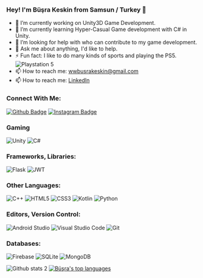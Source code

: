 ### Hey! I'm Büşra Keskin from Samsun / Turkey 👋


- 🔭 I’m currently working on Unity3D Game Development.
- 🌱 I’m currently learning Hyper-Casual Game development with C# in Unity.
- 🤔 I’m looking for help with who can contribute to my game development.
- 💬 Ask me about anything, I'd like to help.
- ⚡ Fun fact: I like to do many kinds of sports and playing the PS5. ![Playstation 5](https://img.shields.io/badge/Playstation%205-003791?style=for-the-badge&logo=playstation-5&logoColor=white)
- 📫 How to reach me: wwbusrakeskin@gmail.com
- 📫 How to reach me: [LinkedIn][1]

### Connect With Me:
[![Github Badge](https://img.shields.io/badge/-Github-000?style=quare&labelColor=000&logo=Github&logoColor=white&link=link)](https://github.com/BusraKeskin) 
[![Instagram Badge](https://img.shields.io/badge/-Instagram-C13584?style=flat-quare&labelColor=C13584&logo=instagram&logoColor=white&link=link)](https://www.instagram.com/charizard.b) 
### Gaming
![Unity](https://img.shields.io/badge/unity-%23000000.svg?style=for-the-badge&logo=unity&logoColor=white)
![C#](https://img.shields.io/badge/c%23-%23239120.svg?style=for-the-badge&logo=c-sharp&logoColor=white)
### Frameworks, Libraries:
![Flask](https://img.shields.io/badge/flask-%23000.svg?style=for-the-badge&logo=flask&logoColor=white)
![JWT](https://img.shields.io/badge/JWT-black?style=for-the-badge&logo=JSON%20web%20tokens)
### Other Languages:
![C++](https://img.shields.io/badge/c++-%2300599C.svg?style=for-the-badge&logo=c%2B%2B&logoColor=white)
![HTML5](https://img.shields.io/badge/html5-%23E34F26.svg?style=for-the-badge&logo=html5&logoColor=white)
![CSS3](https://img.shields.io/badge/css3-%231572B6.svg?style=for-the-badge&logo=css3&logoColor=white)
![Kotlin](https://img.shields.io/badge/kotlin-%230095D5.svg?style=for-the-badge&logo=kotlin&logoColor=white)
![Python](https://img.shields.io/badge/python-3670A0?style=for-the-badge&logo=python&logoColor=ffdd54)

### Editors, Version Control:
![Android Studio](https://img.shields.io/badge/Android%20Studio-3DDC84.svg?style=for-the-badge&logo=android-studio&logoColor=white)
![Visual Studio Code](https://img.shields.io/badge/Visual%20Studio%20Code-0078d7.svg?style=for-the-badge&logo=visual-studio-code&logoColor=white)
![Git](https://img.shields.io/badge/git-%23F05033.svg?style=for-the-badge&logo=git&logoColor=white)
### Databases:
![Firebase](https://img.shields.io/badge/Firebase-039BE5?style=for-the-badge&logo=Firebase&logoColor=white)
![SQLite](https://img.shields.io/badge/sqlite-%2307405e.svg?style=for-the-badge&logo=sqlite&logoColor=white)
![MongoDB](https://img.shields.io/badge/MongoDB-%234ea94b.svg?style=for-the-badge&logo=mongodb&logoColor=white)

![Github stats 2](https://github-readme-stats.vercel.app/api?username=BusraKeskin&show_icons=true&theme=radical)
[![Büşra's top languages](https://github-readme-stats.vercel.app/api/top-langs/?username=BusraKeskin&theme=blue-green)](https://github.com/BusraKeskin/github-readme-stats)





[1]: https://www.linkedin.com/in/wwbusrakeskin/
